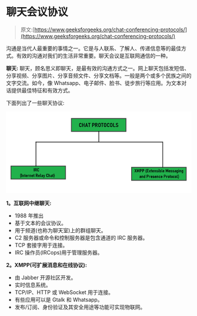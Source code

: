 # 聊天会议协议

> 原文:[https://www.geeksforgeeks.org/chat-conferencing-protocols/](https://www.geeksforgeeks.org/chat-conferencing-protocols/)

沟通是当代人最重要的事情之一。它是与人联系、了解人、传递信息等的最佳方式。有效的沟通对我们的生活非常重要。聊天会议是互联网通信的一种。

**聊天:**
聊天，顾名思义即聊天，是最有效的沟通方式之一。网上聊天包括发短信、分享视频、分享图片、分享音频文件、分享文档等。一般是两个或多个民族之间的文字交流。如今，像 Whatsapp、电子邮件、脸书、徒步旅行等应用。为文本对话提供最佳特征和有效方式。

下面列出了一些聊天协议:

![](img/409d2e249acaeedbe2aa6df011af6974.png)

**1。互联网中继聊天:**

*   1988 年推出
*   基于文本的会议协议。
*   用于频道(也称为聊天室)上的群组聊天。
*   C2 服务器或命令和控制服务器是包含通道的 IRC 服务器。
*   TCP 套接字用于连接。
*   IRC 操作员(IRCops)用于管理服务器。

**2。XMPP(可扩展消息和在线协议):**

*   由 Jabber 开源社区开发。
*   实时信息系统。
*   TCP/IP、HTTP 或 WebSocket 用于连接。
*   有些应用可以是 Gtalk 和 Whatsapp。
*   发布/订阅、身份验证及其安全用途等功能可实现物联网。